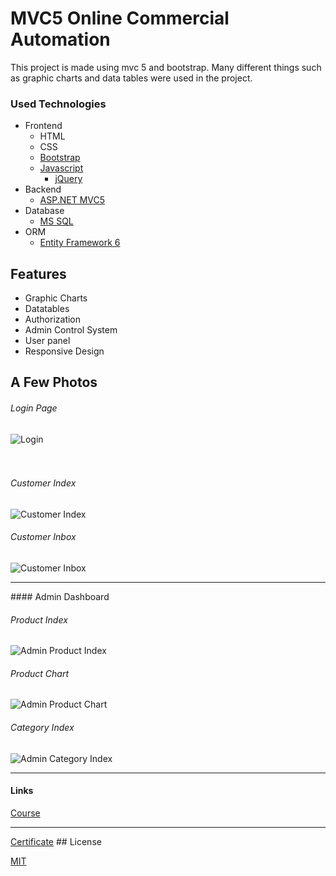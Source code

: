 # MVC5 Online Commercial Automation

This project is made using mvc 5 and bootstrap.
Many different things such as graphic charts and data tables were used in the project.

### Used Technologies

- Frontend 
    * HTML 
    * CSS
    * [Bootstrap](https://getbootstrap.com/)
     - [Javascript](https://www.javascript.com/)
          * [jQuery](https://jquery.com/)
- Backend  
    * [ASP.NET MVC5](https://docs.microsoft.com/en-us/aspnet/mvc/overview/getting-started/introduction/getting-started)
- Database 
    * [MS SQL](https://www.microsoft.com/en-us/sql-server/sql-server-2019)
- ORM
    * [Entity Framework 6](https://docs.microsoft.com/en-us/ef/)
  
## Features
- Graphic Charts
- Datatables
- Authorization
- Admin Control System
- User panel
- Responsive Design


## A Few Photos
<h6>Login Page</h6>
<img src="https://i.hizliresim.com/ion2fcc.png" alt="Login"/> 
<br/><br/><br/>
<h6>Customer Index</h6>
<img src="https://i.hizliresim.com/t9annpe.png" alt="Customer Index"/>
<br/>
<h6>Customer Inbox</h6>
<img src="https://i.hizliresim.com/irgpxsh.png" alt="Customer Inbox"/>
<br/>
<hr/>
#### Admin Dashboard

<h6>Product Index</h6>
<img src="https://i.hizliresim.com/a1sdaba.png" alt="Admin Product Index"/> 
<br/>
<h6>Product Chart</h6>
<img src="https://i.hizliresim.com/3hp27dy.png" alt="Admin Product Chart"/> 
<br/>
<h6>Category Index</h6>
<img src="https://i.hizliresim.com/6nr5mfh.png" alt="Admin Category Index"/> 
<br/>
<hr/>

#### Links 
<a href="https://www.udemy.com/course/mvconlineticariotomasyon/" >Course</a>
<hr/>
<a href="https://www.udemy.com/certificate/UC-a8fda63d-61b1-4452-adb5-7d5a99e31bd4/" >Certificate</a>
## License

[MIT](https://github.com/mehmetacisu/MvcOnlineCommercialAutomation/blob/main/LICENSE)

  

